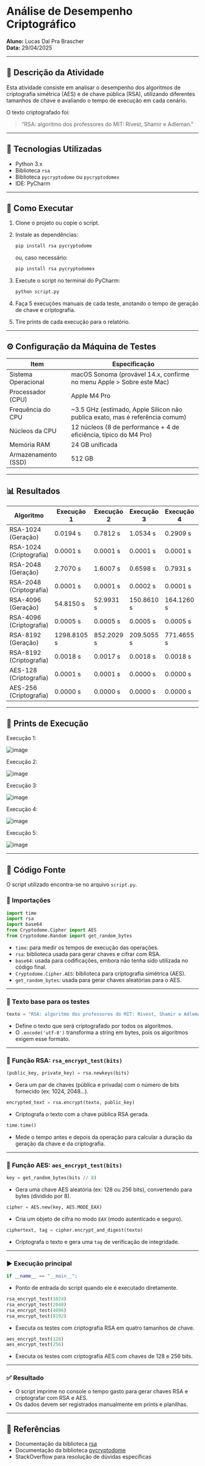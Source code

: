 # Análise de Desempenho Criptográfico

**Aluno:** Lucas Dal Pra Brascher  
**Data:** 29/04/2025

---

## 📜 Descrição da Atividade

Esta atividade consiste em analisar o desempenho dos algoritmos de criptografia simétrica (AES) e de chave pública (RSA), utilizando diferentes tamanhos de chave e avaliando o tempo de execução em cada cenário.

O texto criptografado foi:
> "RSA: algoritmo dos professores do MIT: Rivest, Shamir e Adleman."

---

## 🚀 Tecnologias Utilizadas

- Python 3.x
- Biblioteca `rsa`
- Biblioteca `pycryptodome` ou `pycryptodomex`
- IDE: PyCharm

---

## 📂 Como Executar

1. Clone o projeto ou copie o script.
2. Instale as dependências:
   ```bash
   pip install rsa pycryptodome
   ```
   ou, caso necessário:
   ```bash
   pip install rsa pycryptodomex
   ```
3. Execute o script no terminal do PyCharm:
   ```bash
   python script.py
   ```
4. Faça 5 execuções manuais de cada teste, anotando o tempo de geração de chave e criptografia.

5. Tire prints de cada execução para o relatório.

---

## ⚙️ Configuração da Máquina de Testes

| Item                 | Especificação                          |
|----------------------|----------------------------------------|
| Sistema Operacional  | macOS Sonoma (provável 14.x, confirme no menu Apple > Sobre este Mac) |
| Processador (CPU)    | Apple M4 Pro                           |
| Frequência do CPU    | ~3.5 GHz (estimado, Apple Silicon não publica exato, mas é referência comum) |
| Núcleos da CPU       | 12 núcleos (8 de performance + 4 de eficiência, típico do M4 Pro) |
| Memória RAM          | 24 GB unificada                        |
| Armazenamento (SSD)  | 512 GB                                 |
---

## 📊 Resultados

| Algoritmo              | Execução 1     | Execução 2     | Execução 3     | Execução 4     | Execução 5     | Média exata (s)     |
|------------------------|----------------|----------------|----------------|----------------|----------------|---------------------|
| RSA-1024 (Geração)     | 0.0194 s       | 0.7812 s       | 1.0534 s       | 0.2909 s       | 0.2909 s       | 0.48716             |
| RSA-1024 (Criptografia)| 0.0001 s       | 0.0001 s       | 0.0001 s       | 0.0001 s       | 0.0000 s       | 0.00008             |
| RSA-2048 (Geração)     | 2.7070 s       | 1.6007 s       | 0.6598 s       | 0.7931 s       | 0.8904 s       | 1.33020             |
| RSA-2048 (Criptografia)| 0.0001 s       | 0.0001 s       | 0.0002 s       | 0.0001 s       | 0.0001 s       | 0.00012             |
| RSA-4096 (Geração)     | 54.8150 s      | 52.9931 s      | 150.8610 s     | 164.1260 s     | 111.9067 s     | 106.94036           |
| RSA-4096 (Criptografia)| 0.0005 s       | 0.0005 s       | 0.0005 s       | 0.0005 s       | 0.0005 s       | 0.00050             |
| RSA-8192 (Geração)     | 1298.8105 s    | 852.2029 s     | 209.5055 s     | 771.4655 s     | 259.0520 s     | 678.20728           |
| RSA-8192 (Criptografia)| 0.0018 s       | 0.0017 s       | 0.0018 s       | 0.0018 s       | 0.0018 s       | 0.00178             |
| AES-128 (Criptografia) | 0.0001 s       | 0.0001 s       | 0.0000 s       | 0.0000 s       | 0.0000 s       | 0.00004             |
| AES-256 (Criptografia) | 0.0000 s       | 0.0000 s       | 0.0000 s       | 0.0000 s       | 0.0000 s       | 0.00000             |


---

## 📸 Prints de Execução

Execução 1:

<img width="auto" alt="image" src="https://github.com/user-attachments/assets/1d3be443-659a-4e5a-9e93-ad93e6fcd643" />


Execução 2:

<img width="auto" alt="image" src="https://github.com/user-attachments/assets/2a07d8aa-b323-4a6c-8e75-f23d94770ebf" />


Execução 3:

<img width="auto" alt="image" src="https://github.com/user-attachments/assets/4bf825f8-26f1-4581-aeab-4356d0a0b448" />


Execução 4:

![image](https://github.com/user-attachments/assets/d130efbb-56f7-4136-ba03-7d673246ed21)


Execução 5:

![image](https://github.com/user-attachments/assets/13e3a2cc-8d81-4ade-923d-8088bf457795)

---

## 📜 Código Fonte

O script utilizado encontra-se no arquivo `script.py`.

### 📌 Importações

```python
import time
import rsa
import base64
from Cryptodome.Cipher import AES
from Cryptodome.Random import get_random_bytes
```
- `time`: para medir os tempos de execução das operações.
- `rsa`: biblioteca usada para gerar chaves e cifrar com RSA.
- `base64`: usada para codificações, embora não tenha sido utilizada no código final.
- `Cryptodome.Cipher.AES`: biblioteca para criptografia simétrica (AES).
- `get_random_bytes`: usada para gerar chaves aleatórias para o AES.

---

### 📌 Texto base para os testes

```python
texto = "RSA: algoritmo dos professores do MIT: Rivest, Shamir e Adleman".encode('utf-8')
```
- Define o texto que será criptografado por todos os algoritmos.
- O `.encode('utf-8')` transforma a string em bytes, pois os algoritmos exigem esse formato.

---

### 🔐 Função RSA: `rsa_encrypt_test(bits)`

```python
(public_key, private_key) = rsa.newkeys(bits)
```
- Gera um par de chaves (pública e privada) com o número de bits fornecido (ex: 1024, 2048...).

```python
encrypted_text = rsa.encrypt(texto, public_key)
```
- Criptografa o texto com a chave pública RSA gerada.

```python
time.time()
```
- Mede o tempo antes e depois da operação para calcular a duração da geração da chave e da criptografia.

---

### 🔐 Função AES: `aes_encrypt_test(bits)`

```python
key = get_random_bytes(bits // 8)
```
- Gera uma chave AES aleatória (ex: 128 ou 256 bits), convertendo para bytes (dividido por 8).

```python
cipher = AES.new(key, AES.MODE_EAX)
```
- Cria um objeto de cifra no modo `EAX` (modo autenticado e seguro).

```python
ciphertext, tag = cipher.encrypt_and_digest(texto)
```
- Criptografa o texto e gera uma `tag` de verificação de integridade.

---

### ▶️ Execução principal

```python
if __name__ == "__main__":
```
- Ponto de entrada do script quando ele é executado diretamente.

```python
rsa_encrypt_test(1024)
rsa_encrypt_test(2048)
rsa_encrypt_test(4096)
rsa_encrypt_test(8192)
```
- Executa os testes com criptografia RSA em quatro tamanhos de chave.

```python
aes_encrypt_test(128)
aes_encrypt_test(256)
```
- Executa os testes com criptografia AES com chaves de 128 e 256 bits.

---

### ✅ Resultado

- O script imprime no console o tempo gasto para gerar chaves RSA e criptografar com RSA e AES.
- Os dados devem ser registrados manualmente em prints e planilhas.


---

## 🔗 Referências

- Documentação da biblioteca [rsa](https://stuvel.eu/python-rsa-doc/)
- Documentação da biblioteca [pycryptodome](https://pycryptodome.readthedocs.io/en/latest/)
- StackOverflow para resolução de dúvidas específicas
